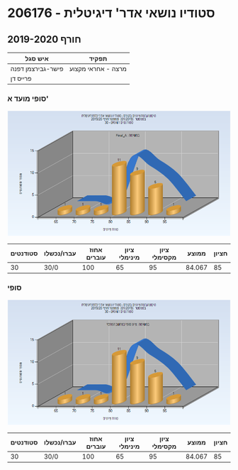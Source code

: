 # 206176 - סטודיו נושאי אדר' דיגיטלית

## חורף 2019-2020

| איש סגל | תפקיד |
| ---- | ---- |
| פישר-גבירצמן דפנה | מרצה - אחראי מקצוע |
| פרייס דן |  |

### סופי מועד א'

![201901 Final_A](201901/Final_A.png)

| סטודנטים | עברו/נכשלו | אחוז עוברים | ציון מינימלי | ציון מקסימלי | ממוצע | חציון |
| ---- | ---- | ---- | ---- | ---- | ---- | ---- |
| 30 | 30/0 | 100 | 65 | 95 | 84.067 | 85 |

### סופי

![201901 Finals](201901/Finals.png)

| סטודנטים | עברו/נכשלו | אחוז עוברים | ציון מינימלי | ציון מקסימלי | ממוצע | חציון |
| ---- | ---- | ---- | ---- | ---- | ---- | ---- |
| 30 | 30/0 | 100 | 65 | 95 | 84.067 | 85 |

